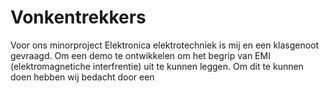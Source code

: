 # Vonkentrekkers
Voor ons minorproject Elektronica elektrotechniek is mij en een klasgenoot gevraagd. Om een demo te ontwikkelen om het begrip van EMI (elektromagnetiche interfrentie) uit te kunnen leggen. 
Om dit te kunnen doen hebben wij bedacht door een 
